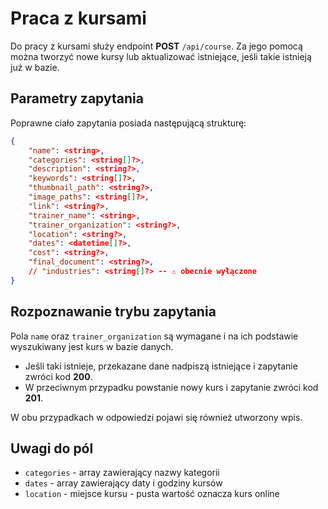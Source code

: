 # Praca z kursami

Do pracy z kursami służy endpoint **POST** `/api/course`.
Za jego pomocą można tworzyć nowe kursy lub aktualizować istniejące, jeśli takie istnieją już w bazie.

## Parametry zapytania

Poprawne ciało zapytania posiada następującą strukturę:

```json
{
    "name": <string>,
    "categories": <string[]?>,
    "description": <string?>,
    "keywords": <string[]?>,
    "thumbnail_path": <string?>,
    "image_paths": <string[]?>,
    "link": <string?>,
    "trainer_name": <string>,
    "trainer_organization": <string?>,
    "location": <string?>,
    "dates": <datetime[]?>,
    "cost": <string?>,
    "final_document": <string?>,
    // "industries": <string[]?> -- ⚠️ obecnie wyłączone
}
```

## Rozpoznawanie trybu zapytania

Pola `name` oraz `trainer_organization` są wymagane i na ich podstawie wyszukiwany jest kurs w bazie danych.
- Jeśli taki istnieje, przekazane dane nadpiszą istniejące i zapytanie zwróci kod **200**.
- W przeciwnym przypadku powstanie nowy kurs i zapytanie zwróci kod **201**.

W obu przypadkach w odpowiedzi pojawi się również utworzony wpis.

## Uwagi do pól

- `categories` - array zawierający nazwy kategorii
- `dates` - array zawierający daty i godziny kursów
- `location` - miejsce kursu - pusta wartość oznacza kurs online
<!-- - `industries` - nazwy branż powiązanych z kursem. Portal doda do utworzonego/edytowanego kursu branże, jakie istnieją w jego bazie, na podstawie przekazanych nazw. -->
